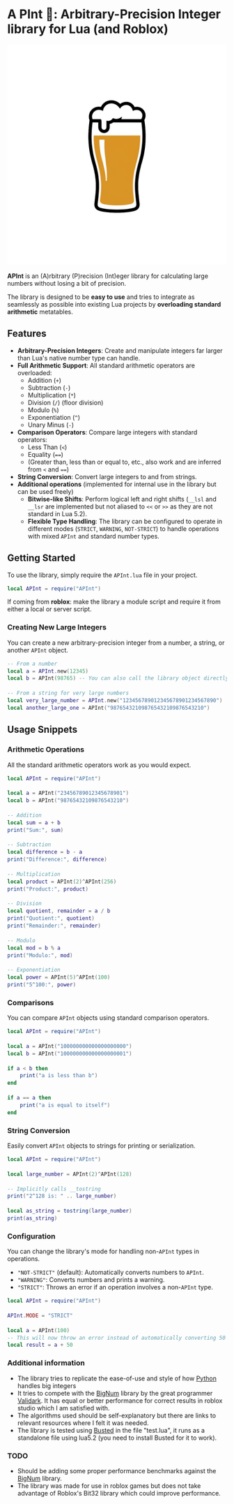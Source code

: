 # A PInt 🍺: Arbitrary-Precision Integer library for Lua (and Roblox)

![APInt Library Logo](./logo.png)

**APInt** is an (A)rbitrary (P)recision (Int)eger library for calculating large numbers without losing a bit of precision.

The library is designed to be **easy to use** and tries to integrate as seamlessly as possible into existing Lua projects by **overloading standard arithmetic** metatables.

## Features

*   **Arbitrary-Precision Integers**: Create and manipulate integers far larger than Lua's native number type can handle.
*   **Full Arithmetic Support**: All standard arithmetic operators are overloaded:
    *   Addition (`+`)
    *   Subtraction (`-`)
    *   Multiplication (`*`)
    *   Division (`/`) (floor division)
    *   Modulo (`%`)
    *   Exponentiation (`^`)
    *   Unary Minus (`-`)
*   **Comparison Operators**: Compare large integers with standard operators:
    *   Less Than (`<`)
    *   Equality (`==`)
    *   (Greater than, less than or equal to, etc., also work and are inferred from `<` and `==`)
*   **String Conversion**: Convert large integers to and from strings.
* **Additional operations** (implemented for internal use in the library but can be used freely)
    *   **Bitwise-like Shifts**: Perform logical left and right shifts (`__lsl` and `__lsr` are implemented but not aliased to `<<` or `>>` as they are not standard in Lua 5.2).
    *   **Flexible Type Handling**: The library can be configured to operate in different modes (`STRICT`, `WARNING`, `NOT-STRICT`) to handle operations with mixed `APInt` and standard number types.

## Getting Started

To use the library, simply require the `APInt.lua` file in your project.

```lua
local APInt = require("APInt")
```

If coming from **roblox**: make the library a module script and require it from either a local or server script.

### Creating New Large Integers

You can create a new arbitrary-precision integer from a number, a string, or another `APInt` object.

```lua
-- From a number
local a = APInt.new(12345)
local b = APInt(98765) -- You can also call the library object directly

-- From a string for very large numbers
local very_large_number = APInt.new("123456789012345678901234567890")
local another_large_one = APInt("987654321098765432109876543210")
```

## Usage Snippets

### Arithmetic Operations

All the standard arithmetic operators work as you would expect.

```lua
local APInt = require("APInt")

local a = APInt("23456789012345678901")
local b = APInt("98765432109876543210")

-- Addition
local sum = a + b
print("Sum:", sum)

-- Subtraction
local difference = b - a
print("Difference:", difference)

-- Multiplication
local product = APInt(2)^APInt(256)
print("Product:", product)

-- Division
local quotient, remainder = a / b
print("Quotient:", quotient)
print("Remainder:", remainder)

-- Modulo
local mod = b % a
print("Modulo:", mod)

-- Exponentiation
local power = APInt(5)^APInt(100)
print("5^100:", power)
```

### Comparisons

You can compare `APInt` objects using standard comparison operators.

```lua
local APInt = require("APInt")

local a = APInt("100000000000000000000")
local b = APInt("100000000000000000001")

if a < b then
    print("a is less than b")
end

if a == a then
    print("a is equal to itself")
end
```

### String Conversion

Easily convert `APInt` objects to strings for printing or serialization.

```lua
local APInt = require("APInt")

local large_number = APInt(2)^APInt(128)

-- Implicitly calls __tostring
print("2^128 is: " .. large_number)

local as_string = tostring(large_number)
print(as_string)
```

### Configuration

You can change the library's mode for handling non-`APInt` types in operations.

*   `"NOT-STRICT"` (default): Automatically converts numbers to `APInt`.
*   `"WARNING"`: Converts numbers and prints a warning.
*   `"STRICT"`: Throws an error if an operation involves a non-`APInt` type.

```lua
local APInt = require("APInt")

APInt.MODE = "STRICT"

local a = APInt(100)
-- This will now throw an error instead of automatically converting 50
local result = a + 50
```

### Additional information

- The library tries to replicate the ease-of-use and style of how [Python](https://github.com/python/cpython) handles big integers
- It tries to compete with the [BigNum](https://github.com/RoStrap/Math/blob/master/BigNum.lua) library by the great programmer [Validark](https://github.com/Validark). It has equal or better performance for correct results in roblox studio which I am satisfied with.
- The algorithms used should be self-explanatory but there are links to relevant resources where I felt it was needed.
- The library is tested using [Busted](https://github.com/lunarmodules/busted) in the file "test.lua", it runs as a standalone file using lua5.2 (you need to install Busted for it to work).

### TODO

- Should be adding some proper performance benchmarks against the [BigNum](https://github.com/RoStrap/Math/blob/master/BigNum.lua) library.
- The library was made for use in roblox games but does not take advantage of Roblox's Bit32 library which could improve performance.